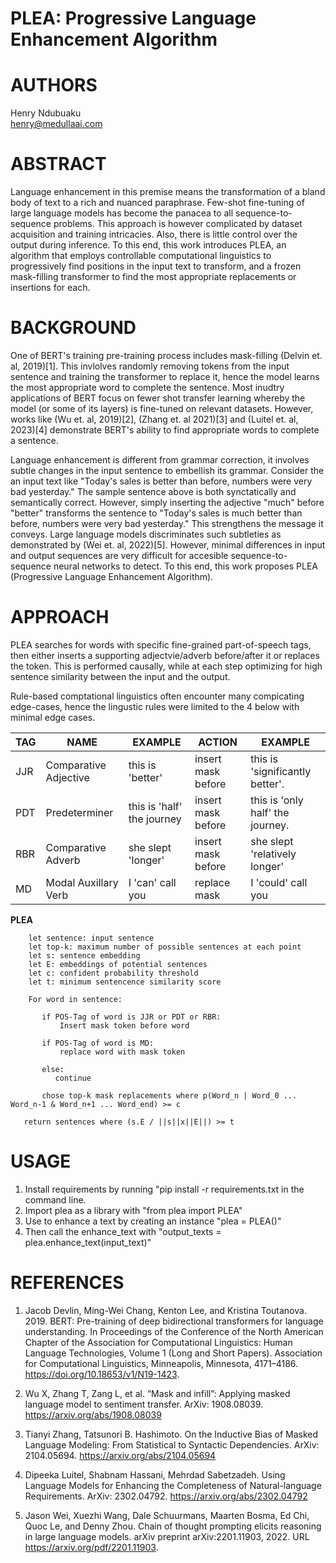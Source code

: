 # PLEA: Progressive Language Enhancement Algorithm

# AUTHORS
Henry Ndubuaku\
henry@medullaai.com

# ABSTRACT
Language enhancement in this premise means the transformation of a bland body of text to a rich and nuanced paraphrase. Few-shot fine-tuning of large language models has become the panacea to all sequence-to-sequence problems. This approach is however complicated by dataset acquisition and training intricacies. Also, there is little control over the output during inference. To this end, this work introduces PLEA, an algorithm that employs controllable computational linguistics to progressively find positions in the input text to transform, and a frozen mask-filling transformer to find the most appropriate replacements or insertions for each.


# BACKGROUND
One of BERT's training pre-training process includes mask-filling (Delvin et. al, 2019)[1]. This invlolves randomly removing tokens from the input sentence and training the transformer to replace it, hence the model learns the most appropriate word to complete the sentence. Most inudtry applications of BERT focus on fewer shot transfer learning whereby the model (or some of its layers) is fine-tuned on relevant datasets. However, works like (Wu et. al, 2019)[2], (Zhang et. al 2021)[3] and (Luitel et. al, 2023)[4] demonstrate BERT's ability to find appropriate words to complete a sentence.

Language enhancement is different from grammar correction, it involves subtle changes in the input sentence to embellish its grammar. Consider the an input text like "Today's sales is better than before, numbers were very bad yesterday." The sample sentence above is both synctatically and semantically correct. However, simply inserting the adjective "much" before "better" transforms the sentence to "Today's sales is much better than before, numbers were very bad yesterday." This strengthens the message it conveys. Large language models discriminates such subtleties as demonstrated by (Wei et. al, 2022)[5]. However, minimal differences in input and output sequences are very difficult for accesible sequence-to-sequence neural networks to detect. To this end, this work proposes PLEA (Progressive Language Enhancement Algorithm).


# APPROACH
PLEA searches for words with specific fine-grained part-of-speech tags, then either inserts a supporting adjectvie/adverb before/after it or replaces the token. This is performed causally, while at each step optimizing for high sentence similarity between the input and the output.

Rule-based comptational linguistics often encounter many compicating edge-cases, hence the lingustic rules were limited to the 4 below with minimal edge cases.

| TAG | NAME                  | EXAMPLE                    | ACTION              | EXAMPLE                            |
| --- | --------------------  | -------------------------- | ------------------- | ---------------------------------- |
| JJR | Comparative Adjective | this is 'better'           | insert mask before  | this is 'significantly better'.    |
| PDT | Predeterminer         | this is 'half' the journey | insert mask before  | this is 'only half' the journey.   |
| RBR | Comparative Adverb    | she slept 'longer'         | insert mask before  | she slept 'relatively longer'      |
| MD  | Modal Auxillary Verb  | I 'can' call you           | replace mask        | I 'could' call you                 |


**PLEA**

```
    let sentence: input sentence
    let top-k: maximum number of possible sentences at each point 
    let s: sentence embedding
    let E: embeddings of potential sentences
    let c: confident probability threshold
    let t: minimum sentencence similarity score
    
    For word in sentence:
    
       if POS-Tag of word is JJR or PDT or RBR:
           Insert mask token before word
    
       if POS-Tag of word is MD:
           replace word with mask token
         
       else:
          continue
          
       chose top-k mask replacements where p(Word_n | Word_0 ... Word_n-1 & Word_n+1 ... Word_end) >= c
       
   return sentences where (s.E / ||s||x||E||) >= t
```


# USAGE
1. Install requirements by running "pip install -r requirements.txt in the command line.
2. Import plea as a library with "from plea import PLEA"
3. Use to enhance a text by creating an instance "plea = PLEA()"
4. Then call the enhance_text with "output_texts = plea.enhance_text(input_text)"


# REFERENCES
1. Jacob Devlin, Ming-Wei Chang, Kenton Lee, and Kristina Toutanova. 2019. BERT: Pre-training of deep bidirectional transformers for language understanding. In Proceedings of the Conference of the North American Chapter of the Association for Computational Linguistics: Human Language Technologies, Volume 1 (Long and Short Papers). Association for Computational Linguistics, Minneapolis, Minnesota, 4171–4186. https://doi.org/10.18653/v1/N19-1423.

2. Wu X, Zhang T, Zang L, et al. “Mask and infill”: Applying masked language model to sentiment transfer. ArXiv: 1908.08039. https://arxiv.org/abs/1908.08039

3. Tianyi Zhang, Tatsunori B. Hashimoto. On the Inductive Bias of Masked Language Modeling: From Statistical to Syntactic Dependencies. ArXiv: 2104.05694. https://arxiv.org/abs/2104.05694

4. Dipeeka Luitel, Shabnam Hassani, Mehrdad Sabetzadeh. Using Language Models for Enhancing the Completeness of Natural-language Requirements. ArXiv: 2302.04792. https://arxiv.org/abs/2302.04792

5. Jason Wei, Xuezhi Wang, Dale Schuurmans, Maarten Bosma, Ed Chi, Quoc Le, and Denny Zhou. Chain of thought prompting elicits reasoning in large language models. arXiv preprint arXiv:2201.11903, 2022. URL https://arxiv.org/pdf/2201.11903.
